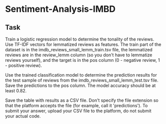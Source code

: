 # Sentiment-Analysis-IMBD
## Task
Train a logistic regression model to determine the tonality of the reviews. Use TF-IDF vectors for lemmatized reviews as features.
The train part of the dataset is in the imdb_reviews_small_lemm_train.tsv file, the lemmatized reviews are in the review_lemm column (so you don't have to lemmatize reviews yourself), and the target is in the pos column (0 - negative review, 1 - positive review).

Use the trained classification model to determine the prediction results for the test sample of reviews from the imdb_reviews_small_lemm_test.tsv file. Save the predictions to the pos column. The model accuracy should be at least 0.82.

Save the table with results as a CSV file. Don't specify the file extension so that the platform accepts the file (for example, call it 'predictions'). To submit your answer, upload your CSV file to the platform, do not submit your actual code.
